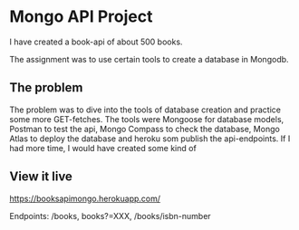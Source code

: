 # Mongo API Project

I have created a book-api of about 500 books.

The assignment was to use certain tools to create a database in Mongodb. 

## The problem

The problem was to dive into the tools of database creation and practice some more GET-fetches. The tools were Mongoose for database models, Postman to test the api, Mongo Compass to check the database, Mongo Atlas to deploy the database and heroku som publish the api-endpoints. If I had more time, I would have created some kind of 

## View it live

https://booksapimongo.herokuapp.com/

Endpoints: /books, books?=XXX, /books/isbn-number
  
